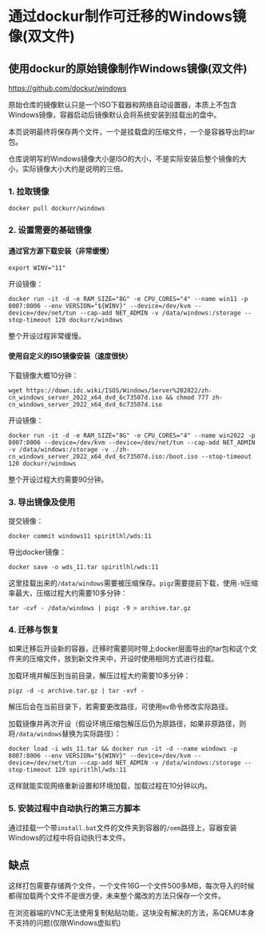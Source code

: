 # 通过dockur制作可迁移的Windows镜像(双文件)


## 使用dockur的原始镜像制作Windows镜像(双文件)

https://github.com/dockur/windows

原始仓库的镜像默认只是一个ISO下载器和网络自动设置器，本质上不包含Windows镜像，容器启动后镜像默认会将系统安装到挂载出的盘中。

本页说明最终将保存两个文件，一个是挂载盘的压缩文件，一个是容器导出的tar包。

仓库说明写的Windows镜像大小是ISO的大小，不是实际安装后整个镜像的大小，实际镜像大小大约是说明的三倍。

### 1. 拉取镜像

```shell
docker pull dockurr/windows
```

### 2. 设置需要的基础镜像

#### 通过官方源下载安装（非常缓慢）

```shell
export WINV="11"
```

开设镜像：

```shell
docker run -it -d -e RAM_SIZE="8G" -e CPU_CORES="4" --name win11 -p 8007:8006 --env VERSION="${WINV}" --device=/dev/kvm --device=/dev/net/tun --cap-add NET_ADMIN -v /data/windows:/storage --stop-timeout 120 dockurr/windows
```

整个开设过程非常缓慢。

#### 使用自定义的ISO镜像安装（速度很快）

下载镜像大概10分钟：

```shell
wget https://down.idc.wiki/ISOS/Windows/Server%202022/zh-cn_windows_server_2022_x64_dvd_6c73507d.iso && chmod 777 zh-cn_windows_server_2022_x64_dvd_6c73507d.iso
```

开设镜像：

```shell
docker run -it -d -e RAM_SIZE="8G" -e CPU_CORES="4" --name win2022 -p 8007:8006 --device=/dev/kvm --device=/dev/net/tun --cap-add NET_ADMIN -v /data/windows:/storage -v ./zh-cn_windows_server_2022_x64_dvd_6c73507d.iso:/boot.iso --stop-timeout 120 dockurr/windows
```

整个开设过程大约需要90分钟。

### 3. 导出镜像及使用

提交镜像：

```shell
docker commit windows11 spiritlhl/wds:11
```

导出docker镜像：

```shell
docker save -o wds_11.tar spiritlhl/wds:11
```

这里挂载出来的`/data/windows`需要被压缩保存。`pigz`需要提前下载，使用`-9`压缩率最大，压缩过程大约需要10多分钟：

```shell
tar -cvf - /data/windows | pigz -9 > archive.tar.gz
```

### 4. 迁移与恢复

如果迁移后开设新的容器，迁移时需要同时带上docker层面导出的tar包和这个文件夹的压缩文件，放到新文件夹中，开设时使用相同方式进行挂载。

加载环境并解压到当前目录，解压过程大约需要10多分钟：

```shell
pigz -d -c archive.tar.gz | tar -xvf -
```

解压后会在当前目录下，若需要更改路径，可使用`mv`命令修改实际路径。

加载镜像并再次开设（假设环境压缩包解压后仍为原路径，如果非原路径，则将`/data/windows`替换为实际路径）：

```shell
docker load -i wds_11.tar && docker run -it -d --name windows -p 8007:8006 --env VERSION="${WINV}" --device=/dev/kvm --device=/dev/net/tun --cap-add NET_ADMIN -v /data/windows:/storage --stop-timeout 120 spiritlhl/wds:11
```

这样就能实现网络重新设置和环境加载，加载过程在10分钟以内。

### 5. 安装过程中自动执行的第三方脚本

通过挂载一个带`install.bat`文件的文件夹到容器的`/oem`路径上，容器安装Windows的过程中将自动执行本文件。

## 缺点

这样打包需要存储两个文件，一个文件16G一个文件500多MB，每次导入的时候都得加载两个文件不是很方便，未来整个魔改的方法只保存一个文件。

在浏览器端的VNC无法使用复制粘贴功能，这块没有解决的方法，系QEMU本身不支持的问题(仅限Windows虚拟机)
